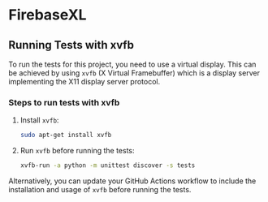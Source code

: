 # FirebaseXL

## Running Tests with xvfb

To run the tests for this project, you need to use a virtual display. This can be achieved by using `xvfb` (X Virtual Framebuffer) which is a display server implementing the X11 display server protocol.

### Steps to run tests with xvfb

1. Install `xvfb`:
   ```sh
   sudo apt-get install xvfb
   ```

2. Run `xvfb` before running the tests:
   ```sh
   xvfb-run -a python -m unittest discover -s tests
   ```

Alternatively, you can update your GitHub Actions workflow to include the installation and usage of `xvfb` before running the tests.

